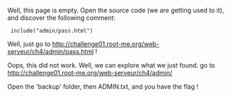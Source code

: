 Well, this page is empty. Open the source code (we are getting used to it), and discover the following comment:

```
 include("admin/pass.html")
```

Well, just go to http://challenge01.root-me.org/web-serveur/ch4/admin/pass.html !

Oops, this did not work. Well, we can explore what we just found. go to http://challenge01.root-me.org/web-serveur/ch4/admin/

Open the 'backup' folder, then ADMIN.txt, and you have the flag !
